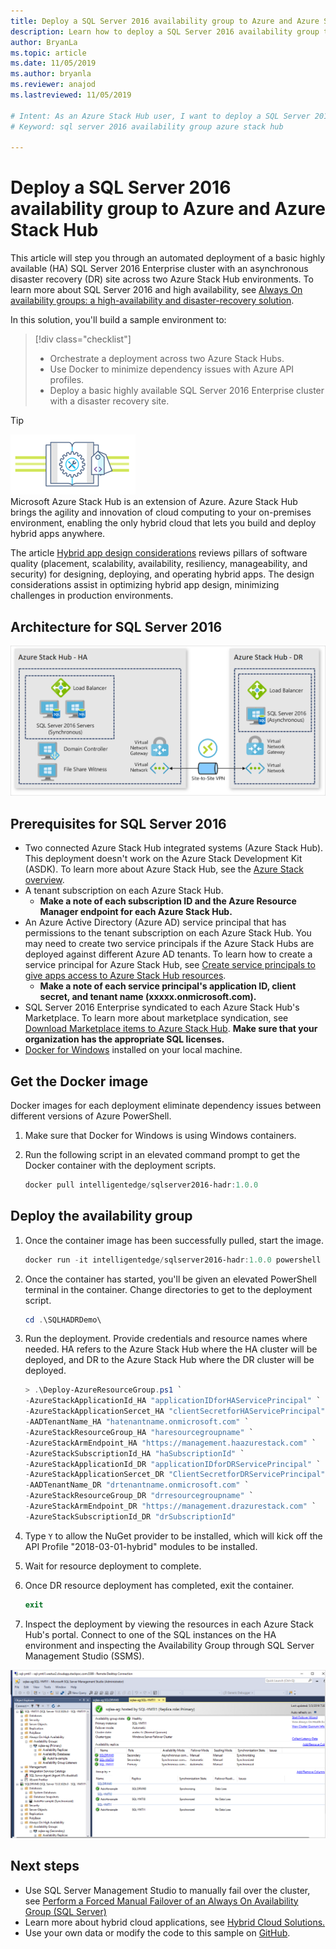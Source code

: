```yaml
---
title: Deploy a SQL Server 2016 availability group to Azure and Azure Stack Hub
description: Learn how to deploy a SQL Server 2016 availability group to Azure and Azure Stack Hub.
author: BryanLa
ms.topic: article
ms.date: 11/05/2019
ms.author: bryanla
ms.reviewer: anajod
ms.lastreviewed: 11/05/2019

# Intent: As an Azure Stack Hub user, I want to deploy a SQL Server 2016 availability group to Azure and Azure Stack Hub so I can have a highly available solution with a disaster recovery site. 
# Keyword: sql server 2016 availability group azure stack hub

---
```


# Deploy a SQL Server 2016 availability group to Azure and Azure Stack Hub

This article will step you through an automated deployment of a basic highly available (HA) SQL Server 2016 Enterprise cluster with an asynchronous disaster recovery (DR) site across two Azure Stack Hub environments. To learn more about SQL Server 2016 and high availability, see [Always On availability groups: a high-availability and disaster-recovery solution](https://docs.microsoft.com/sql/database-engine/availability-groups/windows/always-on-availability-groups-sql-server?view=sql-server-2016).

In this solution, you'll build a sample environment to:

> [!div class="checklist"]
> - Orchestrate a deployment across two Azure Stack Hubs.
> - Use Docker to minimize dependency issues with Azure API profiles.
> - Deploy a basic highly available SQL Server 2016 Enterprise cluster with a disaster recovery site.

> [!Tip]  
> ![hybrid-pillars.png](./media/solution-deployment-guide-cross-cloud-scaling/hybrid-pillars.png)  
> Microsoft Azure Stack Hub is an extension of Azure. Azure Stack Hub brings the agility and innovation of cloud computing to your on-premises environment, enabling the only hybrid cloud that lets you build and deploy hybrid apps anywhere.  
> 
> The article [Hybrid app design considerations](overview-app-design-considerations.md) reviews pillars of software quality (placement, scalability, availability, resiliency, manageability, and security) for designing, deploying, and operating hybrid apps. The design considerations assist in optimizing hybrid app design, minimizing challenges in production environments.

## Architecture for SQL Server 2016

![SQL Server 2016 SQL HA Azure Stack Hub](media/solution-deployment-guide-sql-ha/image1.png)

## Prerequisites for SQL Server 2016

- Two connected Azure Stack Hub integrated systems (Azure Stack Hub). This deployment doesn't work on the Azure Stack Development Kit (ASDK). To learn more about Azure Stack Hub, see the [Azure Stack overview](https://azure.microsoft.com/overview/azure-stack/).
- A tenant subscription on each Azure Stack Hub.
  - **Make a note of each subscription ID and the Azure Resource Manager endpoint for each Azure Stack Hub.**
- An Azure Active Directory (Azure AD) service principal that has permissions to the tenant subscription on each Azure Stack Hub. You may need to create two service principals if the Azure Stack Hubs are deployed against different Azure AD tenants. To learn how to create a service principal for Azure Stack Hub, see [Create service principals to give apps access to Azure Stack Hub resources](https://docs.microsoft.com/azure-stack/user/azure-stack-create-service-principals).
  - **Make a note of each service principal's application ID, client secret, and tenant name (xxxxx.onmicrosoft.com).**
- SQL Server 2016 Enterprise syndicated to each Azure Stack Hub's Marketplace. To learn more about marketplace syndication, see [Download Marketplace items to Azure Stack Hub](https://docs.microsoft.com/azure-stack/operator/azure-stack-download-azure-marketplace-item).
    **Make sure that your organization has the appropriate SQL licenses.**
- [Docker for Windows](https://docs.docker.com/docker-for-windows/) installed on your local machine.

## Get the Docker image

Docker images for each deployment eliminate dependency issues between
different versions of Azure PowerShell.

1. Make sure that Docker for Windows is using Windows containers.
2. Run the following script in an elevated command prompt to get the Docker container with the deployment scripts.

    ```powershell  
    docker pull intelligentedge/sqlserver2016-hadr:1.0.0
    ```

## Deploy the availability group

1. Once the container image has been successfully pulled, start the image.

      ```powershell  
      docker run -it intelligentedge/sqlserver2016-hadr:1.0.0 powershell
      ```

2. Once the container has started, you'll be given an elevated PowerShell terminal in the container. Change directories to get to the deployment script.

      ```powershell  
      cd .\SQLHADRDemo\
      ```

3. Run the deployment. Provide credentials and resource names where needed. HA refers to the Azure Stack Hub where the HA cluster will be deployed, and DR to the Azure Stack Hub where the DR cluster will be deployed.

      ```powershell
      > .\Deploy-AzureResourceGroup.ps1 `
      -AzureStackApplicationId_HA "applicationIDforHAServicePrincipal" `
      -AzureStackApplicationSercet_HA "clientSecretforHAServicePrincipal" `
      -AADTenantName_HA "hatenantname.onmicrosoft.com" `
      -AzureStackResourceGroup_HA "haresourcegroupname" `
      -AzureStackArmEndpoint_HA "https://management.haazurestack.com" `
      -AzureStackSubscriptionId_HA "haSubscriptionId" `
      -AzureStackApplicationId_DR "applicationIDforDRServicePrincipal" `
      -AzureStackApplicationSercet_DR "ClientSecretforDRServicePrincipal" `
      -AADTenantName_DR "drtenantname.onmicrosoft.com" `
      -AzureStackResourceGroup_DR "drresourcegroupname" `
      -AzureStackArmEndpoint_DR "https://management.drazurestack.com" `
      -AzureStackSubscriptionId_DR "drSubscriptionId"
      ```

4.  Type `Y` to allow the NuGet provider to be installed, which will kick off the API Profile "2018-03-01-hybrid" modules to be installed.

5.  Wait for resource deployment to complete.

6.  Once DR resource deployment has completed, exit the container.

      ```powershell
      exit
      ```

7.  Inspect the deployment by viewing the resources in each Azure Stack Hub's portal. Connect to one of the SQL instances on the HA environment and inspecting the Availability Group through SQL Server Management Studio (SSMS).

![SQL Server 2016 SQL HA](media/solution-deployment-guide-sql-ha/image2.png)

## Next steps

  - Use SQL Server Management Studio to manually fail over the cluster, see [Perform a Forced Manual Failover of an Always On Availability Group (SQL Server)](https://docs.microsoft.com/sql/database-engine/availability-groups/windows/perform-a-forced-manual-failover-of-an-availability-group-sql-server?view=sql-server-2017)
  - Learn more about hybrid cloud applications, see [Hybrid Cloud Solutions.](https://aka.ms/azsdevtutorials)
  - Use your own data or modify the code to this sample on [GitHub](https://github.com/Azure-Samples/azure-intelligent-edge-patterns).
